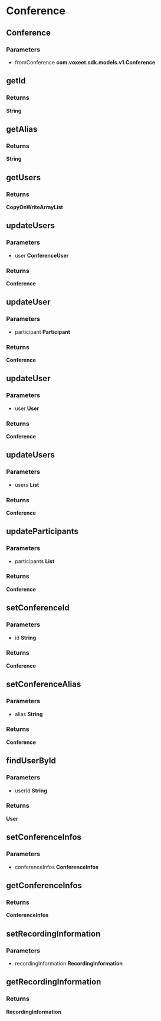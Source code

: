 # Conference

## Conference

### Parameters

 - fromConference **com.voxeet.sdk.models.v1.Conference**


## getId

### Returns

__String__

## getAlias

### Returns

__String__

## getUsers

### Returns

__CopyOnWriteArrayList<User>__

## updateUsers

### Parameters

 - user **ConferenceUser**

### Returns

__Conference__

## updateUser

### Parameters

 - participant **Participant**

### Returns

__Conference__

## updateUser

### Parameters

 - user **User**

### Returns

__Conference__

## updateUsers

### Parameters

 - users **List<ConferenceUser>**

### Returns

__Conference__

## updateParticipants

### Parameters

 - participants **List<Participant>**

### Returns

__Conference__

## setConferenceId

### Parameters

 - id **String**

### Returns

__Conference__

## setConferenceAlias

### Parameters

 - alias **String**

### Returns

__Conference__

## findUserById

### Parameters

 - userId **String**

### Returns

__User__

## setConferenceInfos

### Parameters

 - conferenceInfos **ConferenceInfos**


## getConferenceInfos

### Returns

__ConferenceInfos__

## setRecordingInformation

### Parameters

 - recordingInformation **RecordingInformation**


## getRecordingInformation

### Returns

__RecordingInformation__


